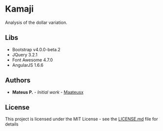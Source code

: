 # Kamaji

Analysis of the dollar variation.

## Libs

* Bootstrap v4.0.0-beta.2
* JQuery 3.2.1
* Font Awesome 4.7.0
* AngularJS 1.6.6

## Authors

* **Mateus P.** - *Initial work* - [Maateusx](https://github.com/Maateusx)

## License

This project is licensed under the MIT License - see the [LICENSE.md](LICENSE.md) file for details

